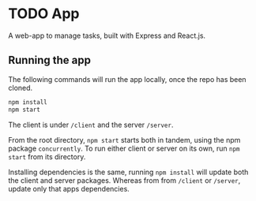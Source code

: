 # TODO App

A web-app to manage tasks, built with Express and React.js.

## Running the app

The following commands will run the app locally, once the repo has been cloned.

```bash
npm install
npm start
```

The client is under `/client` and the server `/server`.

From the root directory, `npm start` starts both in tandem, using the npm package `concurrently`. To run either client or server on its own, run `npm start` from its directory.

Installing dependencies is the same, running `npm install` will update both the client and server packages. Whereas from from `/client` or `/server`, update only that apps dependencies.

